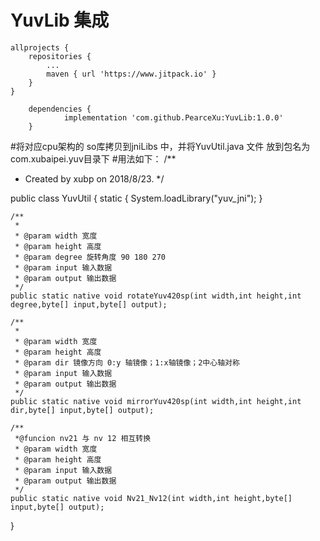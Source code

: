 # YuvLib 集成
	allprojects {
		repositories {
			...
			maven { url 'https://www.jitpack.io' }
		}
	}

		dependencies {
    	        implementation 'com.github.PearceXu:YuvLib:1.0.0'
    	}


#将对应cpu架构的 so库拷贝到jniLibs 中，并将YuvUtil.java 文件 放到包名为com.xubaipei.yuv目录下
#用法如下：
/**
 * Created by xubp on 2018/8/23.
 */

public class YuvUtil {
    static {
        System.loadLibrary("yuv_jni");
    }

    /**
     *
     * @param width 宽度
     * @param height 高度
     * @param degree 旋转角度 90 180 270
     * @param input 输入数据
     * @param output 输出数据
     */
    public static native void rotateYuv420sp(int width,int height,int degree,byte[] input,byte[] output);

    /**
     *
     * @param width 宽度
     * @param height 高度
     * @param dir 镜像方向 0:y 轴镜像；1:x轴镜像；2中心轴对称
     * @param input 输入数据
     * @param output 输出数据
     */
    public static native void mirrorYuv420sp(int width,int height,int dir,byte[] input,byte[] output);

    /**
     *@funcion nv21 与 nv 12 相互转换
     * @param width 宽度
     * @param height 高度
     * @param input 输入数据
     * @param output 输出数据
     */
    public static native void Nv21_Nv12(int width,int height,byte[] input,byte[] output);

}
